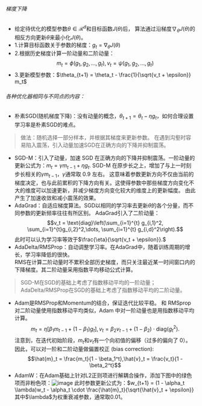 ###### 梯度下降
* 给定待优化的模型参数$\theta\in\mathcal{R}^{d}$和目标函数$J(\theta)$后，
  算法通过沿梯度$\nabla_{\theta} J(\theta)$的相反方向更新$\theta$来最小化$J(\theta)$。
* 1.计算目标函数关于参数的梯度：$g_t = \nabla_{\theta} J(\theta)$
* 2.根据历史梯度计算一阶动量和二阶动量：
  $$m_t = \phi(g_1, g_2, \dots, g_t),v_t = \psi(g_1, g_2, \dots, g_t)$$
* 3.更新模型参数：$\theta_{t+1} = \theta_t - \frac{1}{\sqrt{v_t + \epsilon}} m_t$
###### 各种优化器相同与不同点的内容：
* 朴素SGD(随机梯度下降)：没有动量的概念，$\theta_{t+1} = \theta_t - \eta g_t$，如何合理设置学习率是朴素SGD的难点。
> 做法：随机选择一部分样本，并根据其梯度来更新参数。
> 在遇到沟壑时容易陷入震荡，引入动量加速SGD在正确方向的下降并抑制震荡。
* SGD-M：引入了动量，加速 SGD 在正确方向的下降并抑制震荡。一阶动量的更新公式为：$m_t = \gamma m_{t-1} + \eta g_t.$
  SGD-M 在原步长之上，增加了与上一时刻步长相关的$\gamma m_{t-1}$，$\gamma$通常取 0.9 左右。
  这意味着参数更新方向不仅由当前的梯度决定，也与此前累积的下降方向有关。这使得参数中那些梯度方向变化不大的维度可以加速更新，并减少梯度方向变化较大的维度上的更新幅度。
  由此产生了加速收敛和减小震荡的效果。
* AdaGrad：自适应梯度算法。SGD以相同的学习率去更新$\theta$的各个分量，而不同参数的更新频率往往有所区别。
  AdaGrad引入了二阶动量：$$v_t = \text{diag}\left(\sum_{i=1}^{t} g_{i,1}^2, \sum_{i=1}^{t}g_{i,2}^2,\dots, \sum_{i=1}^{t} g_{i,d}^2\right).$$此时可以认为学习率等效于$\frac{\eta}{\sqrt{v_t + \epsilon}}.$
* AdaDelta/RMSProp：自动调整学习率。在AdaGrad中，随着训练周期的增长，学习率降低的很快。  
  RMS在计算二阶动量时不累积全部历史梯度，而只关注最近某一时间窗口内的下降梯度。其二阶动量采用指数平均移动公式计算。
>SGD-M在SGD的基础上考虑了指数移动平均的一阶动量；AdaDelta/RMSProp在SGD的基础上考虑了指数移动平均的二阶动量。
* Adam是RMSProp和Momentum的结合，保证迭代比较平稳。
  和 RMSprop 对二阶动量使用指数移动平均类似，Adam 中对一阶动量也是用指数移动平均计算。
  $$m_t = \eta[\beta_1 m_{t-1} + (1 - \beta_1)g_t],v_t = \beta_2 v_{t-1} + (1 - \beta_2) \cdot \text{diag}(g_t^2).$$
  注意到，在迭代初始阶段，$m_t$和$v_t$有一个向初值的偏移（过多的偏向了 0）。  
  因此，可以对一阶和二阶动量做偏置校正 (bias correction):
  $$\hat{m}_t = \frac{m_t}{1 - \beta_1^t},\hat{v}_t = \frac{v_t}{1 - \beta_2^t}$$
* AdamW：在Adam基础上针对L2正则项进行解耦合操作，添加下图中的绿色项而非粉色项：![image](https://github.com/Feve1986/coding/assets/67903547/2c57c554-089d-4233-a5f2-73fafc1ffe70)
  此时参数更新公式为：$w_{t+1} = (1 - \alpha_t \lambda)w_t - \alpha_t \cdot \frac{\hat{m}_t}{\sqrt{\hat{v}_t + \epsilon}}
  其中$\lambda$为权重衰减参数，通常取0.01。


